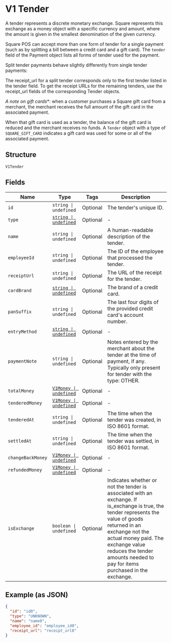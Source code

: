
# V1 Tender

A tender represents a discrete monetary exchange. Square represents this
exchange as a money object with a specific currency and amount, where the
amount is given in the smallest denomination of the given currency.

Square POS can accept more than one form of tender for a single payment (such
as by splitting a bill between a credit card and a gift card). The `tender`
field of the Payment object lists all forms of tender used for the payment.

Split tender payments behave slightly differently from single tender payments:

The receipt_url for a split tender corresponds only to the first tender listed
in the tender field. To get the receipt URLs for the remaining tenders, use
the receipt_url fields of the corresponding Tender objects.

*A note on gift cards**: when a customer purchases a Square gift card from a
merchant, the merchant receives the full amount of the gift card in the
associated payment.

When that gift card is used as a tender, the balance of the gift card is
reduced and the merchant receives no funds. A `Tender` object with a type of
`SQUARE_GIFT_CARD` indicates a gift card was used for some or all of the
associated payment.

## Structure

`V1Tender`

## Fields

| Name | Type | Tags | Description |
|  --- | --- | --- | --- |
| `id` | `string \| undefined` | Optional | The tender's unique ID. |
| `type` | [`string \| undefined`](../../doc/models/v1-tender-type.md) | Optional | - |
| `name` | `string \| undefined` | Optional | A human-readable description of the tender. |
| `employeeId` | `string \| undefined` | Optional | The ID of the employee that processed the tender. |
| `receiptUrl` | `string \| undefined` | Optional | The URL of the receipt for the tender. |
| `cardBrand` | [`string \| undefined`](../../doc/models/v1-tender-card-brand.md) | Optional | The brand of a credit card. |
| `panSuffix` | `string \| undefined` | Optional | The last four digits of the provided credit card's account number. |
| `entryMethod` | [`string \| undefined`](../../doc/models/v1-tender-entry-method.md) | Optional | - |
| `paymentNote` | `string \| undefined` | Optional | Notes entered by the merchant about the tender at the time of payment, if any. Typically only present for tender with the type: OTHER. |
| `totalMoney` | [`V1Money \| undefined`](../../doc/models/v1-money.md) | Optional | - |
| `tenderedMoney` | [`V1Money \| undefined`](../../doc/models/v1-money.md) | Optional | - |
| `tenderedAt` | `string \| undefined` | Optional | The time when the tender was created, in ISO 8601 format. |
| `settledAt` | `string \| undefined` | Optional | The time when the tender was settled, in ISO 8601 format. |
| `changeBackMoney` | [`V1Money \| undefined`](../../doc/models/v1-money.md) | Optional | - |
| `refundedMoney` | [`V1Money \| undefined`](../../doc/models/v1-money.md) | Optional | - |
| `isExchange` | `boolean \| undefined` | Optional | Indicates whether or not the tender is associated with an exchange. If is_exchange is true, the tender represents the value of goods returned in an exchange not the actual money paid. The exchange value reduces the tender amounts needed to pay for items purchased in the exchange. |

## Example (as JSON)

```json
{
  "id": "id0",
  "type": "UNKNOWN",
  "name": "name0",
  "employee_id": "employee_id0",
  "receipt_url": "receipt_url8"
}
```

